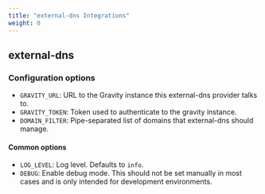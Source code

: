 ```yaml
---
title: "external-dns Integrations"
weight: 0
---
```


## external-dns


### Configuration options

- `GRAVITY_URL`: URL to the Gravity instance this external-dns provider talks to.
- `GRAVITY_TOKEN`: Token used to authenticate to the gravity instance.
- `DOMAIN_FILTER`: Pipe-separated list of domains that external-dns should manage.

#### Common options

- `LOG_LEVEL`: Log level. Defaults to `info`.
- `DEBUG`: Enable debug mode. This should not be set manually in most cases and is only intended for development environments.
